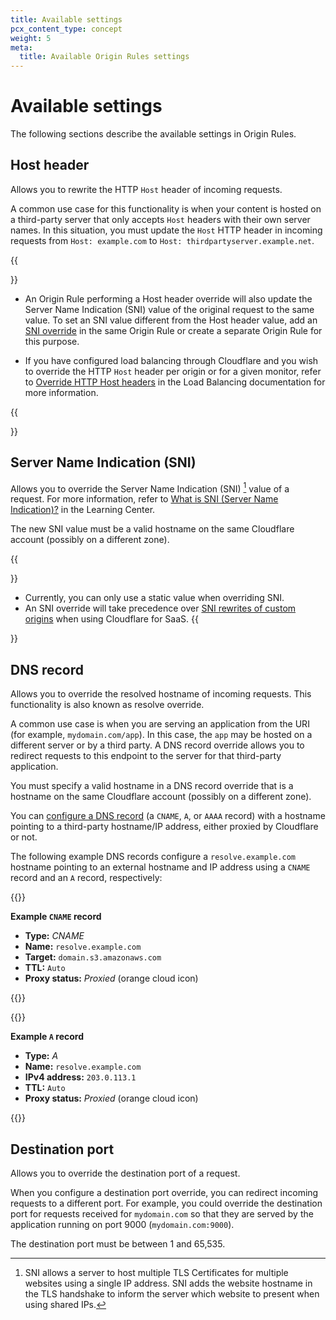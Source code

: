 ```yaml
---
title: Available settings
pcx_content_type: concept
weight: 5
meta:
  title: Available Origin Rules settings
---
```


# Available settings

The following sections describe the available settings in Origin Rules.

## Host header

Allows you to rewrite the HTTP `Host` header of incoming requests.

A common use case for this functionality is when your content is hosted on a third-party server that only accepts `Host` headers with their own server names. In this situation, you must update the `Host` HTTP header in incoming requests from `Host: example.com` to `Host: thirdpartyserver.example.net`.

{{<Aside type="note" header="Notes">}}

* An Origin Rule performing a Host header override will also update the Server Name Indication (SNI) value of the original request to the same value. To set an SNI value different from the Host header value, add an [SNI override](#server-name-indication-sni) in the same Origin Rule or create a separate Origin Rule for this purpose.

* If you have configured load balancing through Cloudflare and you wish to override the HTTP `Host` header per origin or for a given monitor, refer to [Override HTTP Host headers](/load-balancing/additional-options/override-http-host-headers/) in the Load Balancing documentation for more information.

{{</Aside>}}

## Server Name Indication (SNI)

Allows you to override the Server Name Indication (SNI) [^1] value of a request. For more information, refer to [What is SNI (Server Name Indication)?](https://www.cloudflare.com/learning/ssl/what-is-sni/) in the Learning Center.

The new SNI value must be a valid hostname on the same Cloudflare account (possibly on a different zone).

{{<Aside type="note" header="Notes">}}
* Currently, you can only use a static value when overriding SNI.
* An SNI override will take precedence over [SNI rewrites of custom origins](/cloudflare-for-platforms/cloudflare-for-saas/start/advanced-settings/custom-origin/#sni-rewrites) when using Cloudflare for SaaS.
{{</Aside>}}

[^1]: SNI allows a server to host multiple TLS Certificates for multiple websites using a single IP address. SNI adds the website hostname in the TLS handshake to inform the server which website to present when using shared IPs.

## DNS record

Allows you to override the resolved hostname of incoming requests. This functionality is also known as resolve override.

A common use case is when you are serving an application from the URI (for example, `mydomain.com/app`). In this case, the `app` may be hosted on a different server or by a third party. A DNS record override allows you to redirect requests to this endpoint to the server for that third-party application.

You must specify a valid hostname in a DNS record override that is a hostname on the same Cloudflare account (possibly on a different zone).

You can [configure a DNS record](/dns/manage-dns-records/how-to/create-dns-records#create-dns-records) (a `CNAME`, `A`, or `AAAA` record) with a hostname pointing to a third-party hostname/IP address, either proxied by Cloudflare or not.

The following example DNS records configure a `resolve.example.com` hostname pointing to an external hostname and IP address using a `CNAME` record and an `A` record, respectively:

{{<example>}}

**Example `CNAME` record**

- **Type:** _CNAME_
- **Name:** `resolve.example.com`
- **Target:** `domain.s3.amazonaws.com`
- **TTL:** `Auto`
- **Proxy status:** _Proxied_ (orange cloud icon)

{{</example>}}

{{<example>}}

**Example `A` record**

- **Type:** _A_
- **Name:** `resolve.example.com`
- **IPv4 address:** `203.0.113.1`
- **TTL:** `Auto`
- **Proxy status:** _Proxied_ (orange cloud icon)

{{</example>}}

## Destination port

Allows you to override the destination port of a request.

When you configure a destination port override, you can redirect incoming requests to a different port. For example, you could override the destination port for requests received for `mydomain.com` so that they are served by the application running on port 9000 (`mydomain.com:9000`).

The destination port must be between 1 and 65,535.
